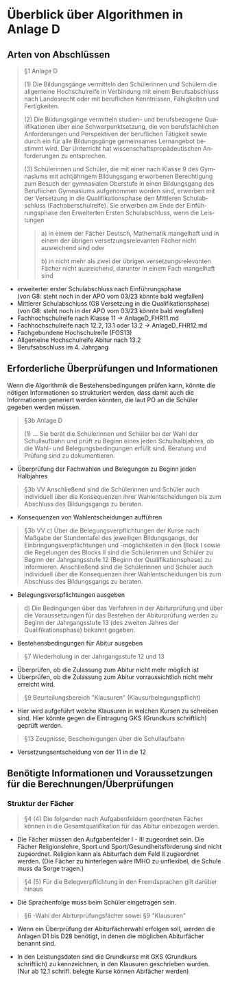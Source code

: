 
# Überblick über Algorithmen in Anlage D

## Arten von Abschlüssen

> §1 Anlage D
>
> (1)	Die Bildungsgänge vermitteln den Schülerinnen und Schülern die allgemeine Hochschulreife in Verbindung mit einem Berufsabschluss nach Landesrecht oder mit beruflichen Kenntnissen, Fähigkeiten und Fertigkeiten.
>
> (2)	Die Bildungsgänge vermitteln studien- und berufsbezogene Qua­ lifikationen über eine Schwerpunktsetzung, die von berufsfachlichen Anforderungen und Perspektiven der beruflichen Tätigkeit sowie durch ein für alle Bildungsgänge gemeinsames Lernangebot be­ stimmt wird. Der Unterricht hat wissenschaftspropädeutischen An­ forderungen zu entsprechen.
>
>(3)	Schülerinnen und Schüler, die mit einer nach Klasse 9 des Gym­ nasiums mit achtjährigem Bildungsgang erworbenen Berechtigung zum Besuch der gymnasialen Oberstufe in einen Bildungsgang des Beruflichen Gymnasiums aufgenommen worden sind, erwerben mit der Versetzung in die Qualifikationsphase den Mittleren Schulab­ schluss (Fachoberschulreife). Sie erwerben am Ende der Einfüh­ rungsphase den Erweiterten Ersten Schulabschluss, wenn die Leis­tungen
>>a)	in einem der Fächer Deutsch, Mathematik mangelhaft und in einem der übrigen versetzungsrelevanten Fächer nicht ausreichend sind oder
>>
>>b)	in nicht mehr als zwei der übrigen versetzungsrelevanten Fächer nicht ausreichend, darunter in einem Fach mangelhaft sind
- erweiterter erster Schulabschluss nach Einführungsphase \
(von G8: steht noch in der APO vom 03/23 könnte bald wegfallen)
- Mittlerer Schulabschluss (G8 Versetzung in die Qualifikationsphase) \
(von G8: steht noch in der APO vom 03/23 könnte bald wegfallen)
- Fachhochschulreife nach Klasse 11 -\> AnlageD_FHR11.md
- Fachhochschulreife nach 12.2, 13.1 oder 13.2 -\> AnlageD_FHR12.md
- Fachgebundene Hochschulreife  (FOS13)
- Allgemeine Hochschulreife Abitur nach 13.2
- Berufsabschluss im 4. Jahrgang

## Erforderliche Überprüfungen und Informationen

Wenn die Algorithmik die Bestehensbedingungen prüfen kann, könnte die nötigen Informationen so strukturiert werden, dass damit auch die Informationen generiert werden könnten, die laut PO an die Schüler gegeben werden müssen.
> §3b Anlage D
>
> (1) ... Sie berät die Schülerinnen und Schüler bei der Wahl der  Schullaufbahn und prüft zu Beginn eines jeden Schulhalbjahres, ob die Wahl- und Belegungsbedingungen erfüllt sind. Beratung und Prüfung sind zu dokumentieren.

- Überprüfung der Fachwahlen und Belegungen zu Beginn jeden Halbjahres
> §3b VV Anschließend sind die
Schülerinnen und Schüler auch individuell über die Konsequenzen ihrer
Wahlentscheidungen bis zum Abschluss des Bildungsgangs zu beraten.
- Konsequenzen von Wahlentscheidungen aufführen
>§3b VV c) Über die Belegungsverpflichtungen der Kurse nach Maßgabe der Stundentafel
des jeweiligen Bildungsgangs, der Einbringungsverpflichtungen
und -möglichkeiten in den Block I sowie die Regelungen des Blocks II sind
die Schülerinnen und Schüler zu Beginn der Jahrgangsstufe 12 (Beginn
der Qualifikationsphase) zu informieren. Anschließend sind die Schülerinnen
und Schüler auch individuell über die Konsequenzen ihrer Wahlentscheidungen
bis zum Abschluss des Bildungsgangs zu beraten.
- Belegungsverspflichtungen ausgeben
> d) Die Bedingungen über das Verfahren in der Abiturprüfung und über die
Voraussetzungen für das Bestehen der Abiturprüfung werden zu Beginn
der Jahrgangsstufe 13 (des zweiten Jahres der Qualifikationsphase) bekannt
gegeben.
- Bestehensbedingungen für Abitur ausgeben

> §7 Wiederholung in der Jahrgangsstufe 12 und 13

- Überprüfen, ob die Zulassung zum Abitur nicht mehr möglich ist
- Überprüfen, ob die Zulassung zum Abitur vorraussichtlich nicht mehr erreicht wird.

> §9 Beurteilungsbereich "Klausuren" (Klausurbelegungspflicht)

- Hier wird aufgeführt welche Klausuren in welchen Kursen zu schreiben sind. Hier könnte gegen die Eintragung GKS (Grundkurs schriftlich) geprüft werden.

> §13 Zeugnisse, Bescheinigungen über die Schullaufbahn

- Versetzungsentscheidung von der 11 in die 12

## Benötigte Informationen und Voraussetzungen für die Berechnungen/Überprüfungen

### Struktur der Fächer

> §4 (4) Die folgenden nach Aufgabenfeldern geordneten Fächer können
in die Gesamtqualifikation für das Abitur einbezogen werden.

- Die Fächer müssen den Aufgabenfelder I - III zugeordnet sein. Die Fächer Religionslehre, Sport und Sport/Gesundheitsförderung sind nicht zugeordnet. Religion kann als Abiturfach dem Feld II zugeordnet werden. (Die Fächer zu hinterlegen wäre IMHO zu unflexibel, die Schule muss da Sorge tragen.)

> §4 (5) Für die Belegverpflichtung in den Fremdsprachen gilt darüber hinaus

- Die Sprachenfolge muss beim Schüler eingetragen sein. 

> §6 -Wahl der Abiturprüfungsfächer  sowei  §9 "Klausuren"

- Wenn ein Überprüfung der Abiturfächerwahl erfolgen soll, werden die Anlagen D1 bis D28 benötigt, in denen die möglichen Abiturfächer benannt sind.

- In den Leistungsdaten sind die Grundkurse mit GKS (Grundkurs schriftlich) zu kennzeichnen, in den Klausuren geschrieben wurden. (Nur ab 12.1 schrifl. belegte Kurse können Abifächer werden)



